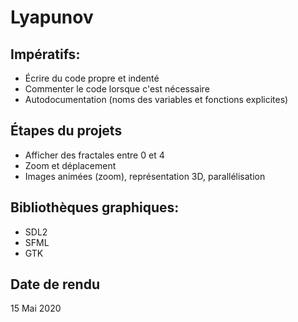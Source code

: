 # Lyapunov

## Impératifs:
- Écrire du code propre et indenté
- Commenter le code lorsque c'est nécessaire
- Autodocumentation (noms des variables et fonctions explicites)

## Étapes du projets
- Afficher des fractales entre 0 et 4
- Zoom et déplacement
- Images animées (zoom), représentation 3D, parallélisation

## Bibliothèques graphiques:
- SDL2
- SFML
- GTK

## Date de rendu

15 Mai 2020